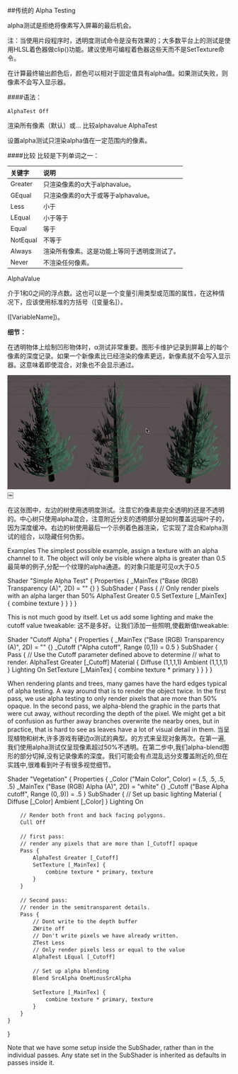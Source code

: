 ##传统的 Alpha Testing

alpha测试是拒绝将像素写入屏幕的最后机会。

注：当使用片段程序时，透明度测试命令是没有效果的；大多数平台上的测试是使用HLSL着色器做clip()功能。建议使用可编程着色器这些天而不是SetTexture命令。

在计算最终输出颜色后，颜色可以相对于固定值具有alpha值。如果测试失败，则像素不会写入显示器。

####语法：
```
AlphaTest Off
```

渲染所有像素（默认）或…
比较alphavalue AlphaTest

设置alpha测试只渲染alpha值在一定范围内的像素。


####比较
比较是下列单词之一：

|关键字|说明|
|:--|:--|
|Greater|只渲染像素的α大于alphavalue。|
|GEqual|只渲染像素的α大于或等于alphavalue。|
|Less|小于|
|LEqual|小于等于|
|Equal|等于|
|NotEqual|不等于|
|Always|渲染所有像素。这是功能上等同于透明度测试了。|
|Never|不渲染任何像素。|

AlphaValue

介于1和0之间的浮点数。这也可以是一个变量引用类型或范围的属性，在这种情况下，应该使用标准的方括号（[变量名]）。

([VariableName])。

**细节：**

在透明物体上绘制凹形物体时，α测试非常重要。图形卡维护记录到屏幕上的每个像素的深度记录。如果一个新像素比已经渲染的像素更远，新像素就不会写入显示器。这意味着即使混合，对象也不会显示通过。

![](/assets/sl-alphatest2.jpg)
￼

在这张图中，左边的树使用透明度测试。注意它的像素是完全透明的还是不透明的。中心树只使用alpha混合，注意附近分支的透明部分是如何覆盖远端叶子的，因为深度缓冲。右边的树使用最后一个示例着色器渲染，它实现了混合和alpha测试的组合，以隐藏任何伪影。

Examples
The simplest possible example, assign a texture with an alpha channel to it. The object will only be visible where alpha is greater than 0.5
最简单的例子,分配一个纹理的alpha通道。的对象只能是可见α大于0.5

Shader "Simple Alpha Test" {
    Properties {
        _MainTex ("Base (RGB) Transparency (A)", 2D) = "" {}
    }
    SubShader {
        Pass {
            // Only render pixels with an alpha larger than 50%
            AlphaTest Greater 0.5
            SetTexture [_MainTex] { combine texture }
        }
    }
}

This is not much good by itself. Let us add some lighting and make the cutoff value tweakable:
这不是多好。让我们添加一些照明,使截断值tweakable:

Shader "Cutoff Alpha" {
    Properties {
        _MainTex ("Base (RGB) Transparency (A)", 2D) = "" {}
        _Cutoff ("Alpha cutoff", Range (0,1)) = 0.5
    }
    SubShader {
        Pass {
            // Use the Cutoff parameter defined above to determine
            // what to render.
            AlphaTest Greater [_Cutoff]
            Material {
                Diffuse (1,1,1,1)
                Ambient (1,1,1,1)
            }
            Lighting On
            SetTexture [_MainTex] { combine texture * primary }
        }
    }
}

When rendering plants and trees, many games have the hard edges typical of alpha testing. A way around that is to render the object twice. In the first pass, we use alpha testing to only render pixels that are more than 50% opaque. In the second pass, we alpha-blend the graphic in the parts that were cut away, without recording the depth of the pixel. We might get a bit of confusion as further away branches overwrite the nearby ones, but in practice, that is hard to see as leaves have a lot of visual detail in them.
当呈现植物和树木,许多游戏有硬边α测试的典型。的方式来呈现对象两次。在第一遍,我们使用alpha测试仅呈现像素超过50%不透明。在第二步中,我们alpha-blend图形的部分切掉,没有记录像素的深度。我们可能会有点混乱远分支覆盖附近的,但在实践中,很难看到叶子有很多视觉细节。

Shader "Vegetation" {
    Properties {
        _Color ("Main Color", Color) = (.5, .5, .5, .5)
        _MainTex ("Base (RGB) Alpha (A)", 2D) = "white" {}
        _Cutoff ("Base Alpha cutoff", Range (0,.9)) = .5
    }
    SubShader {
        // Set up basic lighting
        Material {
            Diffuse [_Color]
            Ambient [_Color]
        }
        Lighting On

        // Render both front and back facing polygons.
        Cull Off

        // first pass:
        // render any pixels that are more than [_Cutoff] opaque
        Pass {
            AlphaTest Greater [_Cutoff]
            SetTexture [_MainTex] {
                combine texture * primary, texture
            }
        }

        // Second pass:
        // render in the semitransparent details.
        Pass {
            // Dont write to the depth buffer
            ZWrite off
            // Don't write pixels we have already written.
            ZTest Less
            // Only render pixels less or equal to the value
            AlphaTest LEqual [_Cutoff]

            // Set up alpha blending
            Blend SrcAlpha OneMinusSrcAlpha

            SetTexture [_MainTex] {
                combine texture * primary, texture
            }
        }
    }
}

Note that we have some setup inside the SubShader, rather than in the individual passes. Any state set in the SubShader is inherited as defaults in passes inside it.



